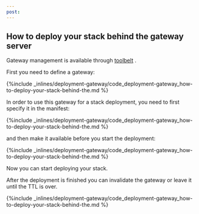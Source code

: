 ```yaml
---
post: 
---
```


## How to deploy your stack behind the gateway server

Gateway management is available through [toolbelt](/toolbelt/toolbelt-gateway-management) .

First you need to define a gateway:



{%include _inlines/deployment-gateway/code_deployment-gateway_how-to-deploy-your-stack-behind-the.md %}



In order to use this gateway for a stack deployment, you need to first specify it in the manifest:



{%include _inlines/deployment-gateway/code_deployment-gateway_how-to-deploy-your-stack-behind-the.md %}



and then make it available before you start the deployment:



{%include _inlines/deployment-gateway/code_deployment-gateway_how-to-deploy-your-stack-behind-the.md %}



Now you can start deploying your stack.

After the deployment is finished you can invalidate the gateway or leave it until the TTL is over.



{%include _inlines/deployment-gateway/code_deployment-gateway_how-to-deploy-your-stack-behind-the.md %}



